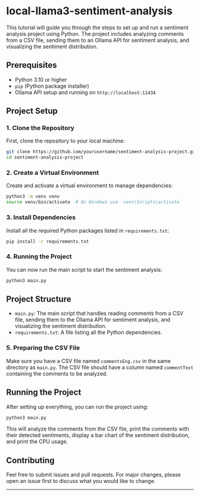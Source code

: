 # local-llama3-sentiment-analysis

This tutorial will guide you through the steps to set up and run a sentiment analysis project using Python. The project includes analyzing comments from a CSV file, sending them to an Ollama API for sentiment analysis, and visualizing the sentiment distribution.

## Prerequisites

- Python 3.10 or higher
- `pip` (Python package installer)
- Ollama API setup and running on `http://localhost:11434`

## Project Setup

### 1. Clone the Repository

First, clone the repository to your local machine:

```bash
git clone https://github.com/yourusername/sentiment-analysis-project.git
cd sentiment-analysis-project
```

### 2. Create a Virtual Environment

Create and activate a virtual environment to manage dependencies:

```bash
python3 -m venv venv
source venv/bin/activate  # On Windows use `venv\Scripts\activate`
```

### 3. Install Dependencies

Install all the required Python packages listed in `requirements.txt`:

```bash
pip install -r requirements.txt
```

### 4. Running the Project

You can now run the main script to start the sentiment analysis:

```bash
python3 main.py
```

## Project Structure

- `main.py`: The main script that handles reading comments from a CSV file, sending them to the Ollama API for sentiment analysis, and visualizing the sentiment distribution.
- `requirements.txt`: A file listing all the Python dependencies.


### 5. Preparing the CSV File

Make sure you have a CSV file named `commentsEng.csv` in the same directory as `main.py`. The CSV file should have a column named `commentText` containing the comments to be analyzed.

## Running the Project

After setting up everything, you can run the project using:

```bash
python3 main.py
```

This will analyze the comments from the CSV file, print the comments with their detected sentiments, display a bar chart of the sentiment distribution, and print the CPU usage.


## Contributing

Feel free to submit issues and pull requests. For major changes, please open an issue first to discuss what you would like to change.

---

